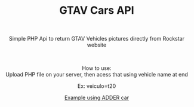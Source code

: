
<center><h1>GTAV Cars API</h1><br >
<p>Simple PHP Api to return GTAV Vehicles pictures directly from Rockstar website</p>


<br >


<p>How to use:</br>
Upload PHP file on your server, then acess that using vehicle name at end</br>

Ex: veiculo=t20</p>


<p><a href=http://bresodev.mygamesonline.org/gta/authh.php?veiculo=adder> Example using ADDER car </a></p> <br >
</center>
